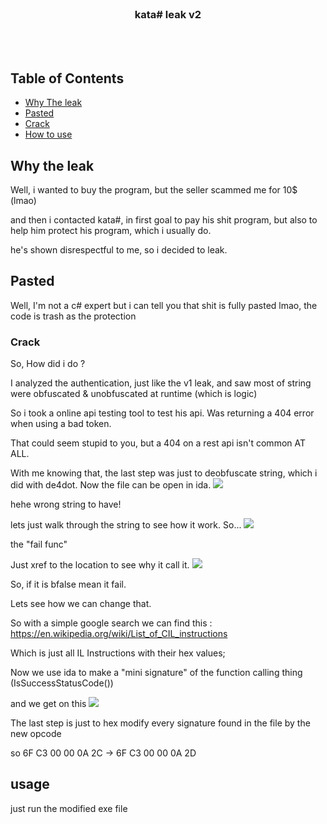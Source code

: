 <!-- PROJECT LOGO -->
<br />
<p align="center">
</p>
  <h3 align="center">kata# leak v2 </h3>
  <p align="center">
    <br />
    <br />
</p>

<!-- TABLE OF CONTENTS -->
## Table of Contents

* [Why The leak](#why-the-leak)
* [Pasted](#pasted)
* [Crack](#Crack)
* [How to use](#usage)

<!-- ABOUT THE PROJECT -->
## Why the leak
Well, i wanted to buy the program, but the seller scammed me for 10$ (lmao) 

and then i contacted kata#, in first goal to pay his shit program, but also to help him protect his program, which i usually do. 

he's shown disrespectful to me, so i decided to leak. 


<!-- GETTING STARTED -->
## Pasted

Well, I'm not a c# expert but i can tell you that shit is fully pasted lmao, the code is trash as the protection


### Crack

So, How did i do ? 

I analyzed the authentication, just like the v1 leak, and saw most of string were obfuscated & unobfuscated at runtime (which is logic)

So i took a online api testing tool to test his api. 
Was returning a 404 error when using a bad token.

That could seem stupid to you, but a 404 on a rest api isn't common AT ALL.

With me knowing that, the last step was just to deobfuscate string, which i did with de4dot.
Now the file can be open in ida.
  <img src=https://cdn.discordapp.com/attachments/839067677712580638/845405155872735262/unknown.png></img>

hehe wrong string to have! 

lets just walk through the string to see how it work. So... 
  <img src=https://cdn.discordapp.com/attachments/839067677712580638/845405377436450826/unknown.png></img>

the "fail func" 

Just xref to the location to see why it call it.
  <img src=https://cdn.discordapp.com/attachments/839067677712580638/845406627104161842/unknown.png></img>

So, if it is bfalse mean it fail.

Lets see how we can change that.

So with a simple google search we can find this : 
https://en.wikipedia.org/wiki/List_of_CIL_instructions

Which is just all IL Instructions with their hex values; 

Now we use ida to make a "mini signature" of the function calling thing (IsSuccessStatusCode()) 

and we get on this 
  <img src=https://cdn.discordapp.com/attachments/839067677712580638/845407013093769216/unknown.png></img>

The last step is just to hex modify every signature found in the file by the new opcode 

so 6F C3 00 00 0A 2C -> 6F C3 00 00 0A 2D
<!-- USAGE EXAMPLES -->
## usage

just run the modified exe file

